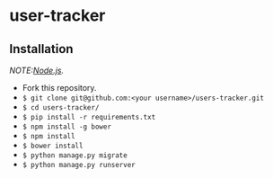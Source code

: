 # user-tracker

## Installation

*NOTE:[Node.js](http://nodejs.org/).*

* Fork this repository.
* `$ git clone git@github.com:<your username>/users-tracker.git`
* `$ cd users-tracker/`
* `$ pip install -r requirements.txt`
* `$ npm install -g bower`
* `$ npm install`
* `$ bower install`
* `$ python manage.py migrate`
* `$ python manage.py runserver`

